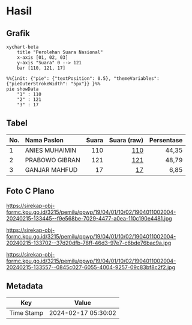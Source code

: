 # Hasil

## Grafik

```mermaid
xychart-beta
    title "Perolehan Suara Nasional"
    x-axis [01, 02, 03]
    y-axis "Suara" 0 --> 121
    bar [110, 121, 17]
```

```mermaid
%%{init: {"pie": {"textPosition": 0.5}, "themeVariables": {"pieOuterStrokeWidth": "5px"}} }%%
pie showData
    "1" : 110
    "2" : 121
    "3" : 17
```

## Tabel

| No. | Nama Paslon    | Suara | Suara (raw) | Persentase |
|:--- |:-------------- | -----:| -----------:| ----------:|
| 1   | ANIES MUHAIMIN | 110   | [110][p-1]  | 44,35      |
| 2   | PRABOWO GIBRAN | 121   | [121][p-2]  | 48,79      |
| 3   | GANJAR MAHFUD  | 17    | [17][p-3]   | 6,85       |


[p-1]: https://github.com/gigit-pemilu/pemilu-2024/blob/main/pilpres/hitung-suara/sub/19-kepulauan-bangka-belitung/sub/04-bangka-tengah/sub/01-koba/sub/1002-arung-dalam/sub/004-tps/sub/paslon-1.txt
[p-2]: https://github.com/gigit-pemilu/pemilu-2024/blob/main/pilpres/hitung-suara/sub/19-kepulauan-bangka-belitung/sub/04-bangka-tengah/sub/01-koba/sub/1002-arung-dalam/sub/004-tps/sub/paslon-2.txt
[p-3]: https://github.com/gigit-pemilu/pemilu-2024/blob/main/pilpres/hitung-suara/sub/19-kepulauan-bangka-belitung/sub/04-bangka-tengah/sub/01-koba/sub/1002-arung-dalam/sub/004-tps/sub/paslon-3.txt

## Foto C Plano

https://sirekap-obj-formc.kpu.go.id/3215/pemilu/ppwp/19/04/01/10/02/1904011002004-20240215-133445--f9e568be-7029-4477-a0ea-110c190e4481.jpg

https://sirekap-obj-formc.kpu.go.id/3215/pemilu/ppwp/19/04/01/10/02/1904011002004-20240215-133702--37d20dfb-78ff-46d3-97e7-c6bde76bac9a.jpg

https://sirekap-obj-formc.kpu.go.id/3215/pemilu/ppwp/19/04/01/10/02/1904011002004-20240215-133557--0845c027-6055-4004-9257-09c83bf8c2f2.jpg


## Metadata

| Key        | Value               |
| ---------- | ------------------- |
| Time Stamp | 2024-02-17 05:30:02 |



